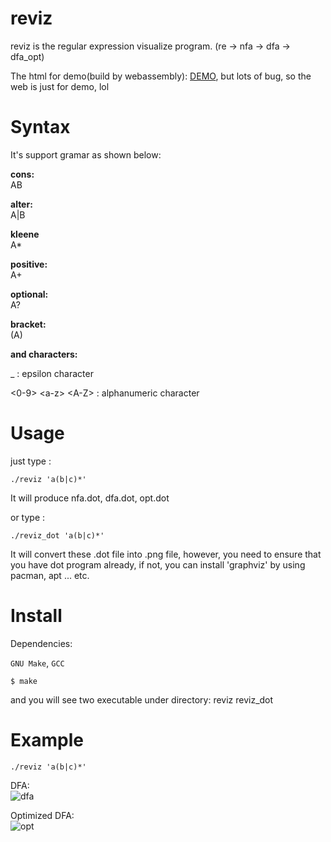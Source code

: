 reviz
====

reviz is the regular expression visualize program. (re -> nfa -> dfa -> dfa_opt)

The html for demo(build by webassembly): <a href="https://rawgit.com/msnak14909/reviz/master/sample/page/index.html">DEMO</a>, but lots of bug, so the web is just for demo, lol


Syntax
=====
It's support gramar as shown below:<br />

**cons:**<br />
  AB<br />

**alter:**<br />
  A|B<br />

**kleene**<br />
  A*<br />

**positive:**<br />
  A+<br />

**optional:**<br />
  A?<br />

**bracket:**<br />
  (A)<br />


**and characters:**<br />

_ : epsilon character <br />

<0-9> \<a-z\> \<A-Z\> : alphanumeric character <br />






Usage
=====

just type :
```
./reviz 'a(b|c)*'
```
It will produce nfa.dot, dfa.dot, opt.dot

or type :
```
./reviz_dot 'a(b|c)*'
```
It will convert these .dot file into .png file, however, you need to ensure that you have dot program already, if not, you can install 'graphviz' by using pacman, apt ... etc.


Install
========

Dependencies:

`GNU Make`, `GCC`

```shell
$ make
```

and you will see two executable under directory: reviz reviz_dot

Example
========

```
./reviz 'a(b|c)*'
```

DFA:<br />
![dfa](https://raw.githubusercontent.com/msnak14909/reviz/master/sample/dfa.png)


Optimized DFA:<br />
![opt](https://raw.githubusercontent.com/msnak14909/reviz/master/sample/opt.png)
